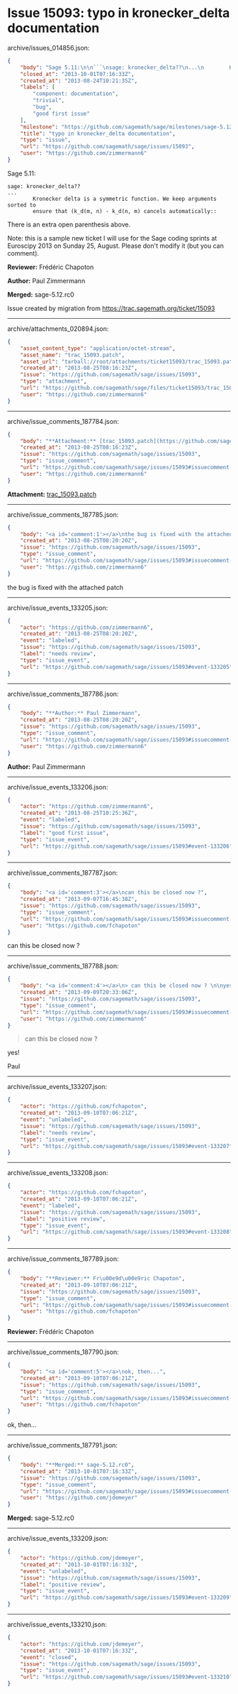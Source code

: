 # Issue 15093: typo in kronecker_delta documentation

archive/issues_014856.json:
```json
{
    "body": "Sage 5.11:\n\n```\nsage: kronecker_delta??\n...\n        Kronecker delta is a symmetric function. We keep arguments sorted to\n        ensure that (k_d(m, n) - k_d(n, m) cancels automatically::\n```\nThere is an extra open parenthesis above.\n\nNote: this is a sample new ticket I will use for the Sage coding sprints at Euroscipy 2013 on\nSunday 25, August. Please don't modify it (but you can comment).\n\n**Reviewer:** Fr\u00e9d\u00e9ric Chapoton\n\n**Author:** Paul Zimmermann\n\n**Merged:** sage-5.12.rc0\n\nIssue created by migration from https://trac.sagemath.org/ticket/15093\n\n",
    "closed_at": "2013-10-01T07:16:33Z",
    "created_at": "2013-08-24T10:21:35Z",
    "labels": [
        "component: documentation",
        "trivial",
        "bug",
        "good first issue"
    ],
    "milestone": "https://github.com/sagemath/sage/milestones/sage-5.12",
    "title": "typo in kronecker_delta documentation",
    "type": "issue",
    "url": "https://github.com/sagemath/sage/issues/15093",
    "user": "https://github.com/zimmermann6"
}
```
Sage 5.11:

```
sage: kronecker_delta??
...
        Kronecker delta is a symmetric function. We keep arguments sorted to
        ensure that (k_d(m, n) - k_d(n, m) cancels automatically::
```
There is an extra open parenthesis above.

Note: this is a sample new ticket I will use for the Sage coding sprints at Euroscipy 2013 on
Sunday 25, August. Please don't modify it (but you can comment).

**Reviewer:** Frédéric Chapoton

**Author:** Paul Zimmermann

**Merged:** sage-5.12.rc0

Issue created by migration from https://trac.sagemath.org/ticket/15093





---

archive/attachments_020894.json:
```json
{
    "asset_content_type": "application/octet-stream",
    "asset_name": "trac_15093.patch",
    "asset_url": "tarball://root/attachments/ticket15093/trac_15093.patch",
    "created_at": "2013-08-25T08:16:23Z",
    "issue": "https://github.com/sagemath/sage/issues/15093",
    "type": "attachment",
    "url": "https://github.com/sagemath/sage/files/ticket15093/trac_15093.patch",
    "user": "https://github.com/zimmermann6"
}
```



---

archive/issue_comments_187784.json:
```json
{
    "body": "**Attachment:** [trac_15093.patch](https://github.com/sagemath/sage/files/ticket15093/trac_15093.patch)",
    "created_at": "2013-08-25T08:16:23Z",
    "issue": "https://github.com/sagemath/sage/issues/15093",
    "type": "issue_comment",
    "url": "https://github.com/sagemath/sage/issues/15093#issuecomment-187784",
    "user": "https://github.com/zimmermann6"
}
```

**Attachment:** [trac_15093.patch](https://github.com/sagemath/sage/files/ticket15093/trac_15093.patch)



---

archive/issue_comments_187785.json:
```json
{
    "body": "<a id='comment:1'></a>\nthe bug is fixed with the attached patch",
    "created_at": "2013-08-25T08:20:20Z",
    "issue": "https://github.com/sagemath/sage/issues/15093",
    "type": "issue_comment",
    "url": "https://github.com/sagemath/sage/issues/15093#issuecomment-187785",
    "user": "https://github.com/zimmermann6"
}
```

<a id='comment:1'></a>
the bug is fixed with the attached patch



---

archive/issue_events_133205.json:
```json
{
    "actor": "https://github.com/zimmermann6",
    "created_at": "2013-08-25T08:20:20Z",
    "event": "labeled",
    "issue": "https://github.com/sagemath/sage/issues/15093",
    "label": "needs review",
    "type": "issue_event",
    "url": "https://github.com/sagemath/sage/issues/15093#event-133205"
}
```



---

archive/issue_comments_187786.json:
```json
{
    "body": "**Author:** Paul Zimmermann",
    "created_at": "2013-08-25T08:20:20Z",
    "issue": "https://github.com/sagemath/sage/issues/15093",
    "type": "issue_comment",
    "url": "https://github.com/sagemath/sage/issues/15093#issuecomment-187786",
    "user": "https://github.com/zimmermann6"
}
```

**Author:** Paul Zimmermann



---

archive/issue_events_133206.json:
```json
{
    "actor": "https://github.com/zimmermann6",
    "created_at": "2013-08-25T10:25:36Z",
    "event": "labeled",
    "issue": "https://github.com/sagemath/sage/issues/15093",
    "label": "good first issue",
    "type": "issue_event",
    "url": "https://github.com/sagemath/sage/issues/15093#event-133206"
}
```



---

archive/issue_comments_187787.json:
```json
{
    "body": "<a id='comment:3'></a>\ncan this be closed now ?",
    "created_at": "2013-09-07T16:45:38Z",
    "issue": "https://github.com/sagemath/sage/issues/15093",
    "type": "issue_comment",
    "url": "https://github.com/sagemath/sage/issues/15093#issuecomment-187787",
    "user": "https://github.com/fchapoton"
}
```

<a id='comment:3'></a>
can this be closed now ?



---

archive/issue_comments_187788.json:
```json
{
    "body": "<a id='comment:4'></a>\n> can this be closed now ? \n\nyes!\n\nPaul",
    "created_at": "2013-09-09T20:33:06Z",
    "issue": "https://github.com/sagemath/sage/issues/15093",
    "type": "issue_comment",
    "url": "https://github.com/sagemath/sage/issues/15093#issuecomment-187788",
    "user": "https://github.com/zimmermann6"
}
```

<a id='comment:4'></a>
> can this be closed now ? 

yes!

Paul



---

archive/issue_events_133207.json:
```json
{
    "actor": "https://github.com/fchapoton",
    "created_at": "2013-09-10T07:06:21Z",
    "event": "unlabeled",
    "issue": "https://github.com/sagemath/sage/issues/15093",
    "label": "needs review",
    "type": "issue_event",
    "url": "https://github.com/sagemath/sage/issues/15093#event-133207"
}
```



---

archive/issue_events_133208.json:
```json
{
    "actor": "https://github.com/fchapoton",
    "created_at": "2013-09-10T07:06:21Z",
    "event": "labeled",
    "issue": "https://github.com/sagemath/sage/issues/15093",
    "label": "positive review",
    "type": "issue_event",
    "url": "https://github.com/sagemath/sage/issues/15093#event-133208"
}
```



---

archive/issue_comments_187789.json:
```json
{
    "body": "**Reviewer:** Fr\u00e9d\u00e9ric Chapoton",
    "created_at": "2013-09-10T07:06:21Z",
    "issue": "https://github.com/sagemath/sage/issues/15093",
    "type": "issue_comment",
    "url": "https://github.com/sagemath/sage/issues/15093#issuecomment-187789",
    "user": "https://github.com/fchapoton"
}
```

**Reviewer:** Frédéric Chapoton



---

archive/issue_comments_187790.json:
```json
{
    "body": "<a id='comment:5'></a>\nok, then...",
    "created_at": "2013-09-10T07:06:21Z",
    "issue": "https://github.com/sagemath/sage/issues/15093",
    "type": "issue_comment",
    "url": "https://github.com/sagemath/sage/issues/15093#issuecomment-187790",
    "user": "https://github.com/fchapoton"
}
```

<a id='comment:5'></a>
ok, then...



---

archive/issue_comments_187791.json:
```json
{
    "body": "**Merged:** sage-5.12.rc0",
    "created_at": "2013-10-01T07:16:33Z",
    "issue": "https://github.com/sagemath/sage/issues/15093",
    "type": "issue_comment",
    "url": "https://github.com/sagemath/sage/issues/15093#issuecomment-187791",
    "user": "https://github.com/jdemeyer"
}
```

**Merged:** sage-5.12.rc0



---

archive/issue_events_133209.json:
```json
{
    "actor": "https://github.com/jdemeyer",
    "created_at": "2013-10-01T07:16:33Z",
    "event": "unlabeled",
    "issue": "https://github.com/sagemath/sage/issues/15093",
    "label": "positive review",
    "type": "issue_event",
    "url": "https://github.com/sagemath/sage/issues/15093#event-133209"
}
```



---

archive/issue_events_133210.json:
```json
{
    "actor": "https://github.com/jdemeyer",
    "created_at": "2013-10-01T07:16:33Z",
    "event": "closed",
    "issue": "https://github.com/sagemath/sage/issues/15093",
    "type": "issue_event",
    "url": "https://github.com/sagemath/sage/issues/15093#event-133210"
}
```
